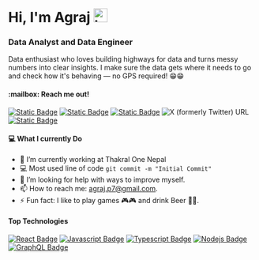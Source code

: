 <h1> Hi, I'm Agraj <img src="https://user-images.githubusercontent.com/1303154/88677602-1635ba80-d120-11ea-84d8-d263ba5fc3c0.gif" width="28px" height="28px" alt="hi">
</h1>
<h3>Data Analyst and Data Engineer</h3>
Data enthusiast who loves building highways for data and turns messy numbers into clear insights. I make sure the data gets where it needs to go and check how it's behaving — no GPS required! 😁😁


<h4>:mailbox: Reach me out!</h4>

[![Static Badge](https://img.shields.io/badge/LinkedIn-blue?style=flat&logo=linkedin&logoColor=white&link=https%3A%2F%2Fwww.linkedin.com%2Fin%2Fagraj-poudel-4404b224b%2F)](https://www.linkedin.com/in/agraj-poudel-4404b224b/)
[![Static Badge](https://img.shields.io/badge/agraj.p7-black?style=flat&logo=gmail&color=%233b3b3b)](mailto:agraj.p7@gmail.com)
[![Static Badge](https://img.shields.io/badge/%40maybeagraj-e74c3c?style=flat&logo=youtube&logoColor=white&link=https%3A%2F%2Fwww.youtube.com%2F%40maybeAgraj)](https://www.youtube.com/@maybeAgraj)
![X (formerly Twitter) URL](https://img.shields.io/twitter/url?url=https%3A%2F%2Fx.com%2F_agrajp&style=flat&logo=x&logoColor=white&label=%40_agrajp&labelColor=%23222222&color=%23222222)
[![Static Badge](https://img.shields.io/badge/-%23181818?style=flat&logo=Instagram&label=_agrajp&labelColor=%23181818&color=%23181818&link=https%3A%2F%2Fwww.instagram.com%2F_agrajp%2F)](https://www.instagram.com/_agrajp/)


<h4>💻 What I currently Do </h4>

- 🔭 I’m currently working at Thakral One Nepal
- :computer: Most used line of code `git commit -m "Initial Commit"`
- 🤔 I’m looking for help with ways to improve myself.
- 📫 How to reach me: agraj.p7@gmail.com.
- ⚡ Fun fact: I like to play games 🎮🎮 and drink Beer 🍺🍺.

<h4> Top Technologies </h4>

<!-- TODO: Make technologies links takes you to repositories -->

[![React Badge](https://img.shields.io/badge/-React-61DBFB?style=for-the-badge&labelColor=black&logo=react&logoColor=61DBFB)](#) 
[![Javascript Badge](https://img.shields.io/badge/-Javascript-F0DB4F?style=for-the-badge&labelColor=black&logo=javascript&logoColor=F0DB4F)](#) 
[![Typescript Badge](https://img.shields.io/badge/-Typescript-007acc?style=for-the-badge&labelColor=black&logo=typescript&logoColor=007acc)](#) 
[![Nodejs Badge](https://img.shields.io/badge/-Nodejs-3C873A?style=for-the-badge&labelColor=black&logo=node.js&logoColor=3C873A)](#) 
[![GraphQL Badge](https://img.shields.io/badge/-GraphQl-e535ab?style=for-the-badge&labelColor=black&logo=node.js&logoColor=e535ab)](#)
